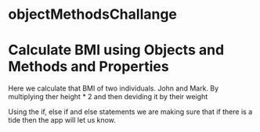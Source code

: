 # objectMethodsChallange

<h1>Calculate BMI using Objects and Methods and Properties</h1>

<p>Here we calculate that BMI of two individuals. John and Mark. By multiplying ther height * 2 and then deviding it by their weight</p>

<p>Using the if, else if and else statements we are making sure that if there is a tide then the app will let us know.</p>
